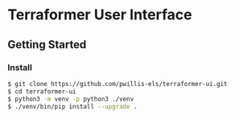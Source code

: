 # Terraformer User Interface

## Getting Started

### Install
```bash
$ git clone https://github.com/pwillis-els/terraformer-ui.git
$ cd terraformer-ui
$ python3 -m venv -p python3 ./venv
$ ./venv/bin/pip install --upgrade .
```
